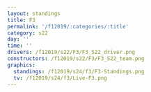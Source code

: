 ```yaml
---
layout: standings
title: F3
permalink: '/f12019/:categories/:title'
category: s22
day: ''
time: ''
drivers: /f12019/s22/F3/F3_S22_driver.png
constructors: /f12019/s22/F3/F3_S22_team.png
graphics:
  standings: /f12019/s24/f3/F3-Standings.png
  tv: /f12019/s24/f3/Live-F3.png
---
```


